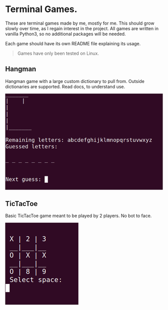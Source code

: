 # Terminal Games.
These are terminal games made by me, mostly for me. This should grow slowly over time, as I regain interest in the project. All games are written in vanilla Python3, so no additional packages will be needed.

Each game should have its own README file explaining its usage.
> Games have only been tested on Linux.

## Hangman
Hangman game with a large custom dictionary to pull from. Outside dictionaries are supported. Read docs, to understand use.

![Hangman interface image.](images/hangman.png "Hangman interface.")

## TicTacToe
Basic TicTacToe game meant to be played by 2 players. No bot to face.

![TicTacToe interface image.](images/ttt.png "TicTacToe interface.")
